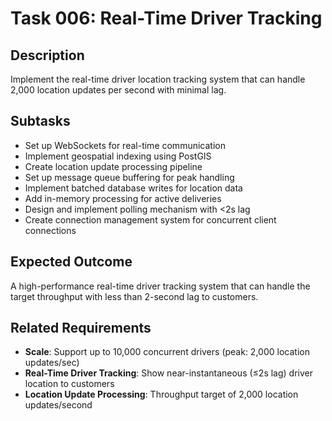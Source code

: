 # Task 006: Real-Time Driver Tracking

## Description
Implement the real-time driver location tracking system that can handle 2,000 location updates per second with minimal lag.

## Subtasks
- Set up WebSockets for real-time communication
- Implement geospatial indexing using PostGIS
- Create location update processing pipeline
- Set up message queue buffering for peak handling
- Implement batched database writes for location data
- Add in-memory processing for active deliveries
- Design and implement polling mechanism with <2s lag
- Create connection management system for concurrent client connections

## Expected Outcome
A high-performance real-time driver tracking system that can handle the target throughput with less than 2-second lag to customers.

## Related Requirements
- **Scale**: Support up to 10,000 concurrent drivers (peak: 2,000 location updates/sec)
- **Real-Time Driver Tracking**: Show near-instantaneous (≤2s lag) driver location to customers
- **Location Update Processing**: Throughput target of 2,000 location updates/second
